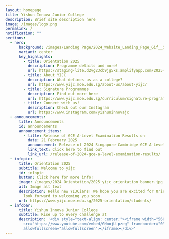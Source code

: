 ```yaml
---
layout: homepage
title: Yishun Innova Junior College
description: Brief site description here
image: /images/logo.png
permalink: /
notification: ""
sections:
  - hero:
      background: /images/Landing Page/2024_Website_Landing_Page_Gif__5_.gif
      variant: center
      key_highlights:
        - title: Orientation 2025
          description: Programme details and more!
          url: https://staging-lite.d2vg23cb9jg5ks.amplifyapp.com/2025-orientation/students/
        - title: About YIJC
          description: What defines us as a college?
          url: https://www.yijc.moe.edu.sg/about-us/about-yijc/
        - title: Signature Programmes
          description: Find out more here
          url: https://www.yijc.moe.edu.sg/curriculum/signature-programmes/
        - title: Connect with us!
          description: Check out our Instagram
          url: https://www.instagram.com/yishuninnovajc
  - announcements:
      title: Announcements
      id: announcements
      announcement_items:
        - title: Release of GCE A-Level Examination Results on
          date: 21 February 2025
          announcement: Release of 2024 Singapore-Cambridge GCE A-Level Examination Results
          link_text: Click here to find out
          link_url: /release-of-2024-gce-a-level-examination-results/
  - infopic:
      title: Orientation 2025
      subtitle: Welcome to yijc
      id: infopic
      button: Click here for more info!
      image: /images/2024 Orientation/2025_yijc_orientation_banner.jpg
      alt: Image alt text
      description: Hello new YIJCians! We hope you are excited for Orientation and we
        look forward to welcoming you soon.
      url: https://www.yijc.moe.edu.sg/2025-orientation/students/
  - infobar:
      title: Yishun Innova Junior College
      subtitle: Rise up to every challenge at
      description: '<div style="text-align: center;"><iframe width="560" height="315"
        src="https://www.youtube.com/embed/GNoojU-pzeg" frameborder="0"
        allowfullscreen="allowfullscreen"></iframe></div>'
---
```

